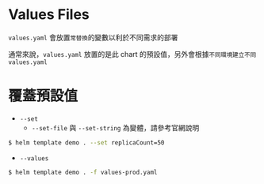 # Values Files

`values.yaml` 會放置`常替換`的變數以利於不同需求的部署

通常來說，`values.yaml` 放置的是此 chart 的預設值，另外會根據`不同環境建立不同 values.yaml`

# 覆蓋預設值

* `--set`
  * `--set-file` 與 `--set-string` 為變體，請參考官網說明

```bash
$ helm template demo . --set replicaCount=50
```

* `--values`

```bash
$ helm template demo . -f values-prod.yaml
```